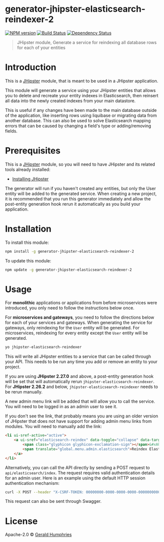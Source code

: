 # generator-jhipster-elasticsearch-reindexer-2
[![NPM version][npm-image]][npm-url] [![Build Status][travis-image]][travis-url] [![Dependency Status][daviddm-image]][daviddm-url]
> JHipster module, Generate a service for reindexing all database rows for each of your entities

# Introduction

This is a [JHipster](http://jhipster.github.io/) module, that is meant to be used in a JHipster application.

This module will generate a service using your JHipster entities that allows you to delete and recreate your entity indexes in Elasticsearch, then reinsert all data into the newly created indexes from your main datastore.

This is useful if any changes have been made to the main database outside of the application, like inserting rows using liquibase or migrating data from another database. This can also be used to solve Elasticsearch mapping errors that can be caused by changing a field's type or adding/removing fields.

# Prerequisites

This is a [JHipster](http://jhipster.github.io/) module, so you will need to have JHipster and its related tools already installed:

- [Installing JHipster](https://jhipster.github.io/installation.html)

The generator will run if you haven't created any entities, but only the User entity will be added to the generated service. When creating a new project, it is recommended that you run this generator immediately and allow the post-entity generation hook rerun it automatically as you build your application.

# Installation

To install this module:

```bash
npm install -g generator-jhipster-elasticsearch-reindexer-2
```

To update this module:
```bash
npm update -g generator-jhipster-elasticsearch-reindexer-2
```

# Usage

For **monolithic** applications or applications from before microservices were introduced, you only need to follow the instructions below once.

For **microservices and gateways**, you need to follow the directions below for each of your services and gateways. When generating the service for gateways, only reindexing for the `User` entity will be generated. For microservices, reindexing for every entity except the `User` entity will be generated.

```bash
yo jhipster-elasticsearch-reindexer
```

This will write all JHipster entities to a service that can be called through your API. This needs to be run any time you add or remove an entity to your project.

If you are using **JHipster 2.27.0** and above, a post-entity generation hook will be set that will automatically rerun `jhipster-elasticsearch-reindexer`. For **JHipster 2.26.2** and below, `jhipster-elasticsearch-reindexer` needs to be rerun manually.

A new admin menu link will be added that will allow you to call the service. You will need to be logged in as an admin user to see it.

If you don't see the link, that probably means you are using an older version of JHipster that does not have support for adding admin menu links from modules. You will need to manually add the link:

```html
<li ui-sref-active="active">
    <a ui-sref="elasticsearch-reindex" data-toggle="collapse" data-target=".navbar-collapse.in">
        <span class="glyphicon glyphicon-exclamation-sign"></span>&#xA0;
        <span translate="global.menu.admin.elasticsearch">Reindex Elasticsearch</span>
    </a>
</li>
```

Alternatively, you can call the API directly by sending a POST request to `api/elasticsearch/index`. The request requires valid authentication details for an admin user. Here is an example using the default HTTP session authentication mechanism:

```bash
curl -X POST --header "X-CSRF-TOKEN: 00000000-0000-0000-0000-000000000000" --cookie "JSESSIONID=00000000000000000000000000000000;" "http://localhost:8080/api/elasticsearch/index"
```

This request can also be sent through Swagger.

# License

Apache-2.0 © [Gerald Humphries](mailto:geraldhumphries@gmail.com)

[npm-image]: https://img.shields.io/npm/v/generator-jhipster-elasticsearch-reindexer-2.svg
[npm-url]: https://npmjs.org/package/generator-jhipster-elasticsearch-reindexer-2
[travis-image]: https://travis-ci.org/geraldhumphries/generator-jhipster-elasticsearch-reindexer.svg?branch=master
[travis-url]: https://travis-ci.org/geraldhumphries/generator-jhipster-elasticsearch-reindexer
[daviddm-image]: https://david-dm.org/geraldhumphries/generator-jhipster-elasticsearch-reindexer.svg?theme=shields.io
[daviddm-url]: https://david-dm.org/geraldhumphries/generator-jhipster-module
